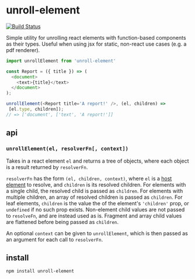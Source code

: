 # unroll-element

[![Build Status](https://travis-ci.org/justinvdm/unroll-element.svg?branch=master)](https://travis-ci.org/justinvdm/unroll-element)

Simple utility for unrolling react elements with function-based components as their types. Useful when using jsx for static, non-react use cases (e.g. a pdf renderer).

```js
import unrollElement from 'unroll-element'

const Report = ({ title }) => (
  <document>
    <text>{title}</text>
  </document>
);

unrollElement(<Report title='A report!' />, (el, children) =>
 [el.type, children]);
// => ['document', ['text', 'A report!']]
```

## api

### `unrollElement(el, resolverFn[, context])`
Takes in a react element `el` and returns a tree of objects, where each object is a result returned by `resolverFn`.

`resolverFn` has the form `(el, children, context)`, where `el` is a [host element](https://reactjs.org/docs/implementation-notes.html#mounting-host-elements) to resolve, and `children` is its resolved children. For elements with a single child, the resolved child is passed as `children`. For elements with multiple children, an array of resolved children is passed as `children`. For leaf elements, `children` is the value the of the element's `'children'` prop, or `undefined` if no such prop exists. Non-element child values are not passed to `resolveFn`, and are instead used as is. Fragment and array child values are flattened before being passed as `children`.

An optional `context` can be given to `unrollElement`, which is then passed as an argument for each call to `resolverFn`.

## install

```
npm install unroll-element
```
